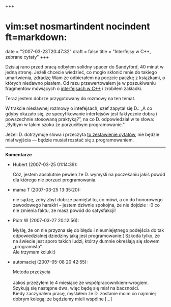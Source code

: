 +++
# vim:set nosmartindent nocindent ft=markdown:
date = "2007-03-23T20:47:32"
draft = false
title = "Interfejsy w C++, zebrane cytaty"
+++

Dzisiaj rano przed pracą odbyłem solidny spacer do Sandyford, 40 minut w jedną
stronę. Jeżeli chcecie wiedzieć, co mogło skłonić mnie do takiego umartwienia,
zdradzę Wam że odbierałem na poczcie paczkę z książkami, o których niedawno
pisałem. Od razu przewertowałem je w poszukiwaniu fragmentów mówiących
o [interfejsach w C++](http://automaciej.jogger.pl/2007/03/09/interfejsy-w-c/)
i zrobiłem zakładki.

Teraz jestem dobrze przygotowany do rozmowy na ten temat.

W trakcie niesławnej rozmowy o intefejsach, szef zapytał się D.: „A co gdyby
okazało się, że specyfikowanie interfejsów jest faktycznie dobrą i powszechnie
stosowaną praktyką?”, na co D. odpowiedział w te słowa: „Byłbym w takim szoku że
porzuciłbym programowanie.”

Jeżeli D. dotrzymuje słowa i przeczyta [to zestawienie
cytatów](http://automatthias.wordpress.com/2007/03/23/interfaces-in-c-plus-plus/),
nie będzie miał wyjścia ― będzie musiał rozstać się z programowaniem.

----
**Komentarze**

* Hubert (2007-03-25 01:14:39): <p>Cóż, jestem absolutnie pewien że D. wymyśli
  na poczekaniu jakiś powód dla którego nie porzuci programowania.</p>
* mama T (2007-03-25 13:35:20): <p>nie sądzę, zeby zbyt dobrze pamiętał to, co
  mówi, a co do honorowego zawodowego harakiri &#8211; jestem dziwnie spokojna,
  że nie dojdzie :-0 co nie zmienia faktu, ze masz powód do satysfakcji!</p>
* Piotr W (2007-03-27 20:12:56): <p>Myślę, że on nie przyzna się do błędu i
  nieumiejętnego podejścia do tak odpowiedzialnej dziedziny jaką jest
  programowanie:( Szkoda tylko, że na świecie jest sporo takich ludzi, którzy
  dumnie określają się słowem &#8222;programista&#8221;.<br /> Ale trzymam
  kciuki:)</p>
* automaciej (2007-05-08 20:42:55): <p>Metoda przeżycia<br /><br />Jakoś
  przeżyłem te 4 miesiące ze współpracownikiem-wrogiem. Szykują się następne
  dwa, więc będę się miał na baczności.<br />Kiedy zaczynałem pracę, myślałem że
  D. zostanie moim co najmniej dobrym kolegą; że będziemy mieli wspólne
  [...]</p>
